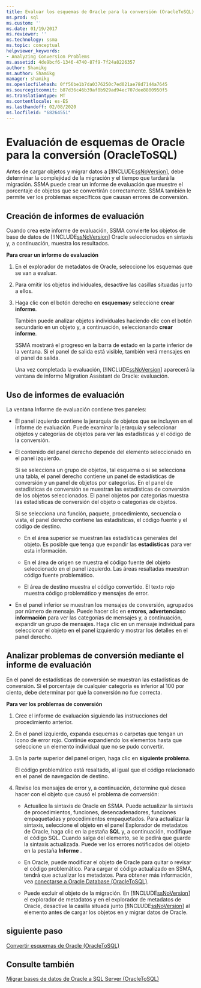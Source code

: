 ```yaml
---
title: Evaluar los esquemas de Oracle para la conversión (OracleToSQL) | Microsoft Docs
ms.prod: sql
ms.custom: ''
ms.date: 01/19/2017
ms.reviewer: ''
ms.technology: ssma
ms.topic: conceptual
helpviewer_keywords:
- Analyzing Conversion Problems
ms.assetid: 4de9bcf6-1346-4740-87f9-7f24a8226357
author: Shamikg
ms.author: Shamikg
manager: shamikg
ms.openlocfilehash: 0ff56be1b7da0376250c7ed021ae78d7144a7645
ms.sourcegitcommit: b87d36c46b39af8b929ad94ec707dee8800950f5
ms.translationtype: MT
ms.contentlocale: es-ES
ms.lasthandoff: 02/08/2020
ms.locfileid: "68264551"
---
```

# <a name="assessing-oracle-schemas-for-conversion-oracletosql"></a>Evaluación de esquemas de Oracle para la conversión (OracleToSQL)
Antes de cargar objetos y migrar datos a [!INCLUDE[ssNoVersion](../../includes/ssnoversion-md.md)], debe determinar la complejidad de la migración y el tiempo que tardará la migración. SSMA puede crear un informe de evaluación que muestre el porcentaje de objetos que se convertirán correctamente. SSMA también le permite ver los problemas específicos que causan errores de conversión.  
  
## <a name="creating-assessment-reports"></a>Creación de informes de evaluación  
Cuando crea este informe de evaluación, SSMA convierte los objetos de base de datos de [!INCLUDE[ssNoVersion](../../includes/ssnoversion-md.md)] Oracle seleccionados en sintaxis y, a continuación, muestra los resultados.  
  
**Para crear un informe de evaluación**  
  
1.  En el explorador de metadatos de Oracle, seleccione los esquemas que se van a evaluar.  
  
2.  Para omitir los objetos individuales, desactive las casillas situadas junto a ellos.  
  
3.  Haga clic con el botón derecho en **esquemas**y seleccione **crear informe**.  
  
    También puede analizar objetos individuales haciendo clic con el botón secundario en un objeto y, a continuación, seleccionando **crear informe**.  
  
    SSMA mostrará el progreso en la barra de estado en la parte inferior de la ventana. Si el panel de salida está visible, también verá mensajes en el panel de salida.  
  
    Una vez completada la evaluación, [!INCLUDE[ssNoVersion](../../includes/ssnoversion-md.md)] aparecerá la ventana de informe Migration Assistant de Oracle: evaluación.  
  
## <a name="using-assessment-reports"></a>Uso de informes de evaluación  
La ventana Informe de evaluación contiene tres paneles:  
  
-   El panel izquierdo contiene la jerarquía de objetos que se incluyen en el informe de evaluación. Puede examinar la jerarquía y seleccionar objetos y categorías de objetos para ver las estadísticas y el código de la conversión.  
  
-   El contenido del panel derecho depende del elemento seleccionado en el panel izquierdo.  
  
    Si se selecciona un grupo de objetos, tal esquema o si se selecciona una tabla, el panel derecho contiene un panel de estadísticas de conversión y un panel de objetos por categorías. En el panel de estadísticas de conversión se muestran las estadísticas de conversión de los objetos seleccionados. El panel objetos por categorías muestra las estadísticas de conversión del objeto o categorías de objetos.  
  
    Si se selecciona una función, paquete, procedimiento, secuencia o vista, el panel derecho contiene las estadísticas, el código fuente y el código de destino.  
  
    -   En el área superior se muestran las estadísticas generales del objeto. Es posible que tenga que expandir las **estadísticas** para ver esta información.  
  
    -   En el área de origen se muestra el código fuente del objeto seleccionado en el panel izquierdo. Las áreas resaltadas muestran código fuente problemático.  
  
    -   El área de destino muestra el código convertido. El texto rojo muestra código problemático y mensajes de error.  
  
-   En el panel inferior se muestran los mensajes de conversión, agrupados por número de mensaje. Puede hacer clic en **errores**, **advertencias**o **información** para ver las categorías de mensajes y, a continuación, expandir un grupo de mensajes. Haga clic en un mensaje individual para seleccionar el objeto en el panel izquierdo y mostrar los detalles en el panel derecho.  
  
## <a name="analyzing-conversion-problems-by-using-the-assessment-report"></a>Analizar problemas de conversión mediante el informe de evaluación  
En el panel de estadísticas de conversión se muestran las estadísticas de conversión. Si el porcentaje de cualquier categoría es inferior al 100 por ciento, debe determinar por qué la conversión no fue correcta.  
  
**Para ver los problemas de conversión**  
  
1.  Cree el informe de evaluación siguiendo las instrucciones del procedimiento anterior.  
  
2.  En el panel izquierdo, expanda esquemas o carpetas que tengan un icono de error rojo. Continúe expandiendo los elementos hasta que seleccione un elemento individual que no se pudo convertir.  
  
3.  En la parte superior del panel origen, haga clic en **siguiente problema**.  
  
    El código problemático está resaltado, al igual que el código relacionado en el panel de navegación de destino.  
  
4.  Revise los mensajes de error y, a continuación, determine qué desea hacer con el objeto que causó el problema de conversión:  
  
    -   Actualice la sintaxis de Oracle en SSMA. Puede actualizar la sintaxis de procedimientos, funciones, desencadenadores, funciones empaquetadas y procedimientos empaquetados. Para actualizar la sintaxis, seleccione el objeto en el panel Explorador de metadatos de Oracle, haga clic en la pestaña **SQL** y, a continuación, modifique el código SQL. Cuando salga del elemento, se le pedirá que guarde la sintaxis actualizada. Puede ver los errores notificados del objeto en la pestaña **Informe** .  
  
    -   En Oracle, puede modificar el objeto de Oracle para quitar o revisar el código problemático. Para cargar el código actualizado en SSMA, tendrá que actualizar los metadatos. Para obtener más información, vea [conectarse a Oracle Database &#40;OracleToSQL&#41;](../../ssma/oracle/connecting-to-oracle-database-oracletosql.md).  
  
    -   Puede excluir el objeto de la migración. En [!INCLUDE[ssNoVersion](../../includes/ssnoversion-md.md)] el explorador de metadatos y en el explorador de metadatos de Oracle, desactive la casilla situada junto [!INCLUDE[ssNoVersion](../../includes/ssnoversion-md.md)] al elemento antes de cargar los objetos en y migrar datos de Oracle.  
  
## <a name="next-step"></a>siguiente paso  
[Convertir esquemas de Oracle &#40;OracleToSQL&#41;](../../ssma/oracle/converting-oracle-schemas-oracletosql.md)  
  
## <a name="see-also"></a>Consulte también  
[Migrar bases de datos de Oracle a SQL Server &#40;OracleToSQL&#41;](../../ssma/oracle/migrating-oracle-databases-to-sql-server-oracletosql.md)  
  
